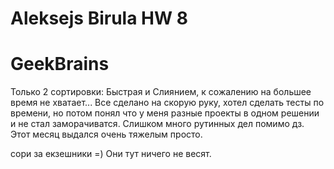 # Aleksejs Birula HW 8
# GeekBrains

Только 2 сортировки: Быстрая и Слиянием, к сожалению на большее время не хватает...
Все сделано на скорую руку, хотел сделать тесты по времени, но потом понял что у меня разные проекты в одном решении и не стал заморачиватся. Слишком много рутинных дел помимо дз. Этот месяц выдался очень тяжелым просто.

сори за екзешники =) Они тут ничего не весят.
